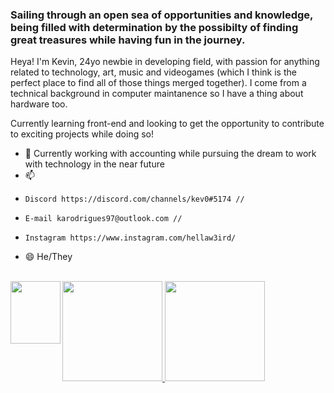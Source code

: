 

### Sailing through an open sea of opportunities and knowledge, being filled with determination by the possibilty of finding great treasures while having fun in the journey. 

Heya! I'm Kevin, 24yo newbie in developing field, with passion for anything related to technology, art, music and videogames (which I think is the perfect place to find all of those things merged together). I come from a technical background in computer maintanence so I have a thing about hardware too. 

Currently learning front-end and looking to get the opportunity to contribute to exciting projects while doing so! 

- 🔭 Currently working with accounting while pursuing the dream to work with technology in the near future
- 📫  
-     Discord https://discord.com/channels/kev0#5174 //
-     E-mail karodrigues97@outlook.com // 
-     Instagram https://www.instagram.com/hellaw3ird/ 

- 😄 He/They

<div>
<a href="http://beacons.ai/13kev">
  <div style="display: inline_block"><br> 
 <img align="left" height="100" width="80" <img src="http://vignette3.wikia.nocookie.net/minecraft/images/2/20/Beacon_Block.png/revision/latest?cb=20121118181508" />
  <img height="160em" src="https://github-readme-stats.vercel.app/api?username=13kev&show_icons=true&theme=aura&include_all_commits=true&count_private=true"/>
  <img height="160em" src="https://github-readme-stats.vercel.app/api/top-langs/?username=13kev&layout=compact&langs_count=7&theme=aura"/>
</div>
  
 ##
  
  
 
      
   
